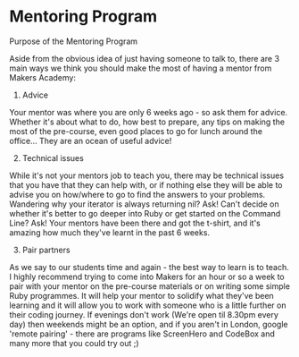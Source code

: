 Mentoring Program
=================

Purpose of the Mentoring Program

Aside from the obvious idea of just having someone to talk to, there are 3 main ways we think you should make the most of having a mentor from Makers Academy:

1) Advice

Your mentor was where you are only 6 weeks ago - so ask them for advice. Whether it's about what to do, how best to prepare, any tips on making the most of the pre-course, even good places to go for lunch around the office... They are an ocean of useful advice!

2) Technical issues

While it's not your mentors job to teach you, there may be technical issues that you have that they can help with, or if nothing else they will be able to advise you on how/where to go to find the answers to your problems. Wandering why your iterator is always returning nil? Ask! Can't decide on whether it's better to go deeper into Ruby or get started on the Command Line? Ask! Your mentors have been there and got the t-shirt, and it's amazing how much they've learnt in the past 6 weeks.

3) Pair partners

As we say to our students time and again - the best way to learn is to teach. I highly recommend trying to come into Makers for an hour or so a week to pair with your mentor on the pre-course materials or on writing some simple Ruby programmes. It will help your mentor to solidify what they've been learning and it will allow you to work with someone who is a little further on their coding journey. If evenings don't work (We're open til 8.30pm every day) then weekends might be an option, and if you aren't in London, google 'remote pairing' - there are programs like ScreenHero and CodeBox and many more that you could try out ;)
